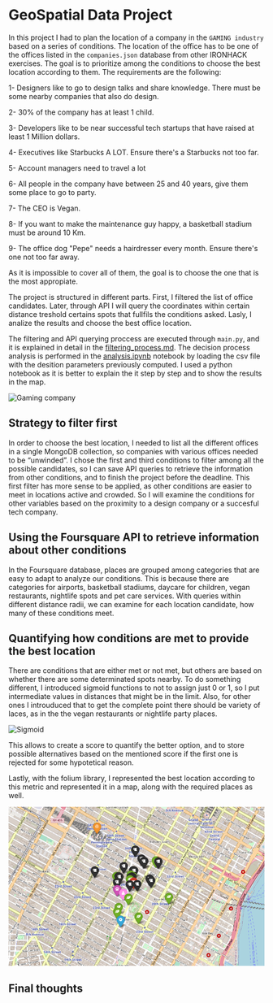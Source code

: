 # GeoSpatial Data Project

In this project I had to plan the location of a company in the `GAMING industry` based on a series of conditions. The location of the office has to be one of the offices listed in the `companies.json` database from other IRONHACK exercises. The goal is to prioritize among the conditions to choose the best location according to them. The requirements are the following:

1- Designers like to go to design talks and share knowledge. There must be some nearby companies that also do design.

2- 30% of the company has at least 1 child.

3- Developers like to be near successful tech startups that have raised at least 1 Million dollars.

4- Executives like Starbucks A LOT. Ensure there's a Starbucks not too far.

5- Account managers need to travel a lot

6- All people in the company have between 25 and 40 years, give them some place to go to party.

7- The CEO is Vegan.

8- If you want to make the maintenance guy happy, a basketball stadium must be around 10 Km.

9- The office dog "Pepe" needs a hairdresser every month. Ensure there's one not too far away.

As it is impossible to cover all of them, the goal is to choose the one that is the most appropiate.

The project is structured in different parts. First, I filtered the list of office candidates. Later, through API I will query the coordinates within certain distance treshold certains spots that fullfils the conditions asked. Lasly, I analize the results and choose the best office location.

The filtering and API querying proccess are executed through `main.py`, and it is explained in detail in the [filtering_process.md](https://github.com/nachordo/geospatial-data-project/blob/main/filtering_process.md). The decision process analysis is performed in the [analysis.ipynb](https://github.com/nachordo/geospatial-data-project/blob/main/analysis.ipynb) notebook by loading the csv file with the desition parameters previously computed. I used a python notebook as it is better to explain the it step by step and to show the results in the map.


![Gaming company](https://officesnapshots.com/wp-content/uploads/2016/06/avant-chicago-office-design-21.jpg)

## Strategy to filter first

In order to choose the best location, I needed to list all the different offices in a single MongoDB collection, so companies with various offices needed to be “unwinded”. I chose the first and third conditions to filter among all the possible candidates, so I can save API queries to retrieve the information from other conditions, and to finish the project before the deadline. This first filter has more sense to be applied, as other conditions are easier to meet in locations active and crowded. So I will examine the conditions for other variables based on the proximity to a design company or a succesful tech company.

## Using the Foursquare API to retrieve information about other conditions

In the Foursquare database, places are grouped among categories that are easy to adapt to analyze our conditions. This is because there are categories for airports, basketball stadiums, daycare for children, vegan restaurants, nightlife spots and pet care services. With queries within different distance radii, we can examine for each location candidate, how many of these conditions meet.

## Quantifying how conditions are met to provide the best location

There are conditions that are either met or not met, but others are based on whether there are some determinated spots nearby. To do something different, I introduced sigmoid functions to not to assign just 0 or 1, so I put intermediate values in distances that might be in the limit. Also, for other ones I introuduced that to get the complete point there should be variety of laces, as in the the vegan restaurants or nightlife party places.

![Sigmoid](https://www.researchgate.net/profile/Tali_Leibovich-Raveh/publication/325868989/figure/fig2/AS:639475206074368@1529474178211/A-Basic-sigmoid-function-with-two-parameters-c1-and-c2-as-commonly-used-for-subitizing.png)

This allows to create a score to quantify the better option, and to store possible alternatives based on the mentioned score if the first one is rejected for some hypotetical reason.

Lastly, with the folium library, I represented the best location according to this metric and represented it in a map, along with the required places as well.

![The map](images/map_nearby.png)


## Final thoughts




